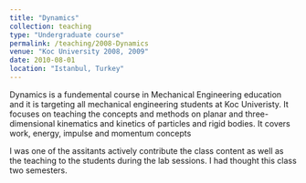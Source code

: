 ```yaml
---
title: "Dynamics"
collection: teaching
type: "Undergraduate course"
permalink: /teaching/2008-Dynamics
venue: "Koc University 2008, 2009"
date: 2010-08-01
location: "Istanbul, Turkey"
---
```


Dynamics is a fundemental course in Mechanical Engineering education and 
it is targeting all mechanical engineering students at Koc Univeristy. It
focuses on teaching the concepts and methods on planar and three-dimensional 
kinematics and kinetics of particles and rigid bodies. It covers work, energy, 
impulse and momentum concepts

I was one of the assitants actively contribute the class content as well as the
teaching to the students during the lab sessions. I had thought this class two
semesters.